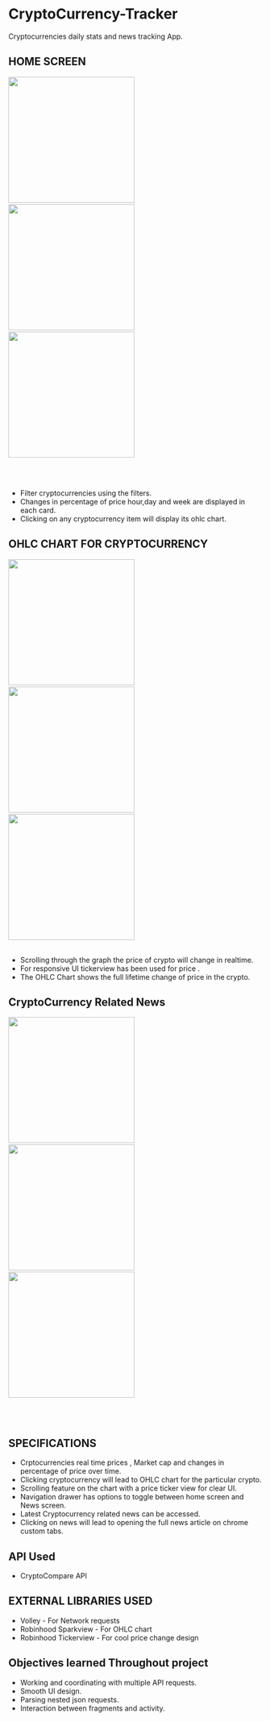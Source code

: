 # CryptoCurrency-Tracker
Cryptocurrencies daily stats and news tracking App.

## HOME SCREEN

<img src="https://user-images.githubusercontent.com/76839436/110776042-9e1e9e00-8285-11eb-914b-0204e7a66cfb.jpeg" width="250"/> &nbsp; &nbsp; &nbsp; &nbsp;<img src="https://user-images.githubusercontent.com/76839436/110774635-08ceda00-8284-11eb-8cbb-d4508b27d79a.jpeg" width="250"/>  &nbsp; &nbsp; &nbsp; &nbsp; <img src="https://user-images.githubusercontent.com/76839436/110774767-2a2fc600-8284-11eb-96a2-66497e02e69b.jpeg" width="250"/>

<br />
<br/>

* Filter cryptocurrencies using the filters.
* Changes in percentage of price hour,day and week are displayed in each card.
* Clicking on any cryptocurrency item will display its ohlc chart.


## OHLC CHART FOR CRYPTOCURRENCY

<img src="https://user-images.githubusercontent.com/76839436/110774906-50edfc80-8284-11eb-9b43-798a61ac3f1b.jpeg" width="250"/> &nbsp; &nbsp; &nbsp; &nbsp;<img src="https://user-images.githubusercontent.com/76839436/110774979-6b27da80-8284-11eb-860e-a33e3b057d2a.jpeg" width="250"/>  &nbsp; &nbsp; &nbsp; &nbsp; <img src="https://user-images.githubusercontent.com/76839436/110775032-7a0e8d00-8284-11eb-96e8-662f98e52b6d.jpeg" width="250"/>
<br />
<br/>

* Scrolling through the graph the price of crypto will change in realtime.
* For responsive UI tickerview has been used for price .
* The OHLC Chart shows the full lifetime change of price in the crypto.

## CryptoCurrency Related News


<img src="https://user-images.githubusercontent.com/76839436/110775374-da053380-8284-11eb-9887-ea4e1e4318e2.jpeg" width="250"/> &nbsp; &nbsp; &nbsp; &nbsp;<img src="https://user-images.githubusercontent.com/76839436/110775412-e5585f00-8284-11eb-97c8-66e13c50c5c9.jpeg" width="250"/>  &nbsp; &nbsp; &nbsp; &nbsp; <img src="https://user-images.githubusercontent.com/76839436/110775495-fb661f80-8284-11eb-8db7-3c618713072f.jpeg" width="250"/> 

<br/><br/>

## SPECIFICATIONS

* Crptocurrencies real time prices , Market cap and changes in percentage of price over time.
* Clicking cryptocurrency will lead to OHLC chart for the particular crypto.
* Scrolling feature on the chart with a price ticker view for clear UI.
* Navigation drawer has options to toggle between home screen and News screen.
* Latest Cryptocurrency related news can be accessed.
* Clicking on news will lead to opening the full news article on chrome custom tabs.

## API Used

* CryptoCompare API 

## EXTERNAL LIBRARIES USED

* Volley - For Network requests
* Robinhood Sparkview - For OHLC chart
* Robinhood Tickerview - For cool price change design

## Objectives learned Throughout project

* Working and coordinating with multiple API requests.
* Smooth UI design.
* Parsing nested json requests.
* Interaction between fragments and activity.
